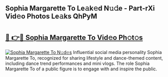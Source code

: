 ## Sophia Margarette To Le𝚊k𝚎d N𝚞𝚍e - Part-rXi Vid𝚎o Photos Le𝚊ks QhPyM

# <h2><a href="http://fbepmxg.evod.top/?m=Sophia+Margarette+To">🔗 👉🔴 Sophia Margarette To Vid𝚎o Ph𝚘t𝚘s</a></h2>

[![Sophia Margarette To N𝚞d𝚎s](https://i.imgur.com/8V9OHl7.gif)](http://fbepmxg.evod.top/?m=Sophia+Margarette+To)
Influential social media personality Sophia Margarette To, recognized for sharing lifestyle and dance-themed content, including dance trend performances and mini vlogs. The role Sophia Margarette To of a public figure is to engage with and inspire the public. 
